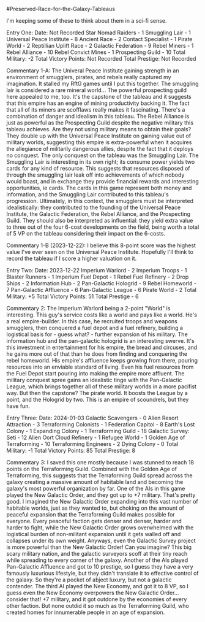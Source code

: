 #Preserved-Race-for-the-Galaxy-Tableaus

I'm keeping some of these to think about them in a sci-fi sense.

Entry One:
Date:  Not Recorded
Star Nomad Raiders - 1
Smuggling Lair - 1
Universal Peace Institute - 8
Ancient Race - 2
Contact Specialist - 1
Pirate World - 2
Reptillian Uplift Race - 2
Galactic Federation - 9
Rebel Miners - 1
Rebel Alliance - 10
Rebel Convict Mines - 1
Prospecting Guild - 10
Total Military:  -2
Total Victory Points:  Not Recorded
Total Prestige:  Not Recorded

Commentary 1-A:
The Univeral Peace Institute gaining strength in an environment of smugglers, pirates, and rebels really captured my imagination.  It stalled my RftG games until I put this together.  The smuggling lair is considered a rare mineral world...  The powerful prospecting guild here appealed to me, too.  It's the capstone of the tableau and it suggests that this empire has an engine of mining productivity backing it.  The fact that all of its miners are scofflaws really makes it fascinating.  There's a combination of danger and idealism in this tableau.  The Rebel Alliance is just as powerful as the Prospecting Guild despite the negative military this tableau achieves.  Are they not using military means to obtain their goals?  They double up with the Universal Peace Institute on gaining value out of military worlds, suggesting this empire is extra-powerful when it acquires the allegiance of militarily dangerous allies, despite the fact that it deploys no conquest.  The only conquest on the tableau was the Smuggling Lair.  The Smuggling Lair is interesting in its own right; its consume power yields two cards for any kind of resource.  This suggests that resources disposed of through the smuggling lair leak off into achievements of which nobody would boast, and in exchange they provide financial rewards and interesting opportunities, ie cards.  The cards in this game represent both money and information, and the Smuggling Lair contributed to this tableau's progression.  Ultimately, in this context, the smugglers must be interpreted idealistically: they contributed to the founding of the Universal Peace Institute, the Galactic Federation, the Rebel Alliance, and the Prospecting Guild.  They should also be interpreted as influential: they yield extra value to three out of the four 6-cost developments on the field, being worth a total of 5 VP on the tableau considering their impact on the 6-costs.

Commentary 1-B (2023-12-22):
I believe this 8-point score was the highest value I've ever seen on the Universal Peace Institute.  Hopefully I'll think to record the tableau if I score a higher valuation on it.

Entry Two:
Date:  2023-12-22
Imperium Warlord - 2
Imperium Troops - 1
Blaster Runners - 1
Imperium Fuel Depot - 1
Rebel Fuel Refinery - 2
Drop Ships - 2
Information Hub - 2
Pan-Galactic Hologrid - 9
Rebel Homeworld - 7
Pan-Galactic Affluence - 6
Pan-Galactic League - 6
Pirate World - 2
Total Military:  +5
Total Victory Points:  51
Total Prestige - 6

Commentary 2:
The Imperium Warlord being a 2-point "World" is interesting.  This guy's service costs like a world and pays like a world.  He's a real empire-builder.  In this case, he recruited troops and weapons smugglers, then conquered a fuel depot and a fuel refinery, building a logistical basis for - guess what? - further expansion of his military.  The information hub and the pan-galactic hologrid is an interesting swerve.  It's this investment in entertainment for his empire, the bread and circuses, and he gains more out of that than he does from finding and conquering the rebel homeworld.  His empire's affluence keeps growing from there, pouring resources into an enviable standard of living.  Even his fuel resources from the Fuel Depot start pouring into making the empire more affluent.  The military conquest spree gains an idealistic tinge with the Pan-Galactic League, which brings together all of these military worlds in a more pacifist way.  But then the capstone?  The pirate world.  It boosts the League by a point, and the Hologrid by two.  This is an empire of scoundrels, but they have fun.

Entry Three:
Date:  2024-01-03
Galactic Scavengers - 0
Alien Resort Attraction - 3
Terraforming Colonists - 1
Federation Capitol - 8
Earth's Lost Colony - 1
Expanding Colony - 1
Terraforming Guild - 18
Galactic Survey: Seti - 12
Alien Oort Cloud Refinery - 1
Refugee World - 1
Golden Age of Terraforming - 10
Terraforming Engineers - 2
Dying Colony - 0
Total Military:  -1
Total Victory Points:  85
Total Prestige:  8

Commentary 3:
I saved this one mostly because I was stunned to reach 18 points on the Terraforming Guild.  Combined with the Golden Age of Terraforming, this suggests that the Terraforming Guild spread across the galaxy creating a massive amount of habitable land and becoming the galaxy's most powerful organization by far.  One of the AIs in this game played the New Galactic Order, and they got up to +7 military.  That's pretty good.  I imagined the New Galactic Order expanding into this vast number of habitable worlds, just as they wanted to, but choking on the amount of peaceful expansion that the Terraforming Guild makes possible for everyone.  Every peaceful faction gets denser and denser, harder and harder to fight, while the New Galactic Order grows overwhelmed with the logistical burden of non-militant expansion until it gets walled off and collapses under its own weight.  Anyways, even the Galactic Survey project is more powerful than the New Galactic Order!  Can you imagine?  This big scary military nation, and the galactic surveyors scoff at their tiny reach while spreading to every corner of the galaxy.  Another of the AIs played Pan-Galactic Affluence and got to 10 prestige, so I guess they have a very famously luxurious lifestyle, but they didn't translate it to effective control of the galaxy.  So they're a pocket of abject luxury, but not a galactic contender.  The third AI played the New Economy, and got it to 8 VP, so I guess even the New Economy overpowers the New Galactic Order... consider that!  +7 military, and it got outdone by the economies of every other faction.  But none outdid it so much as the Terraforming Guild, who created homes for innumerable people in an age of expansion.